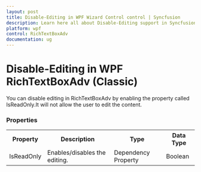 ```yaml
---
layout: post
title: Disable-Editing in WPF Wizard Control control | Syncfusion
description: Learn here all about Disable-Editing support in Syncfusion WPF RichTextBoxAdv (Classic) control and more.
platform: wpf
control: RichTextBoxAdv
documentation: ug
---
```


# Disable-Editing in WPF RichTextBoxAdv (Classic)

You can disable editing in RichTextBoxAdv by enabling the property called IsReadOnly.It will not allow the user to edit the content.

### Properties



<table>
<tr>
<th>
Property</th><th>
Description</th><th>
Type</th><th>
Data Type</th></tr>
<tr>
<td>
IsReadOnly</td><td>
Enables/disables the editing.</td><td>
Dependency Property</td><td>
Boolean</td></tr>
</table>


